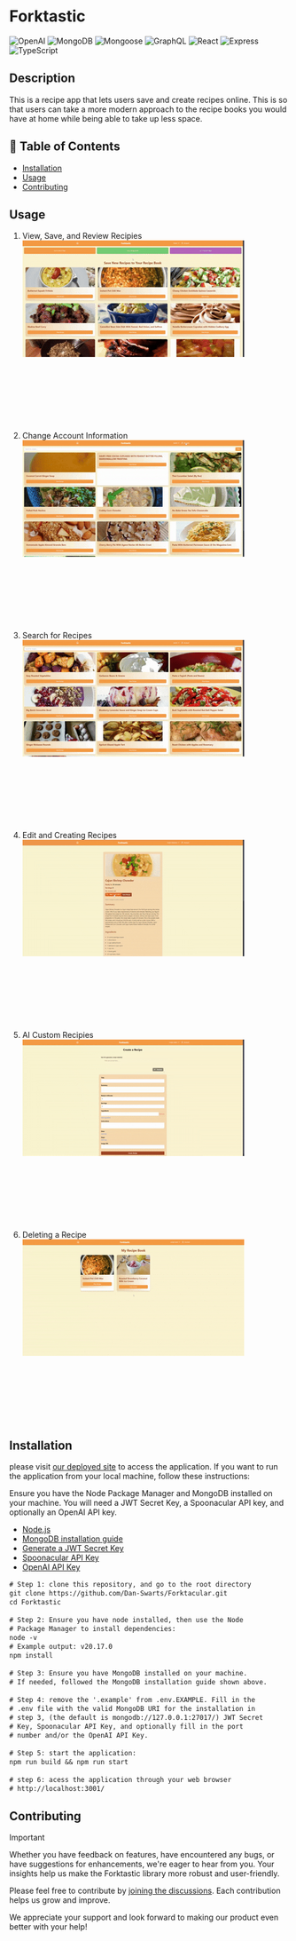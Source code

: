 <!-- prettier-ignore -->
# Forktastic

![OpenAI](https://img.shields.io/badge/ChatGPT-Integration-%2316A180?logo=openai) ![MongoDB](https://img.shields.io/badge/MongoDB-%23429E47?logo=mongoDB&logoColor=white) ![Mongoose](https://img.shields.io/badge/Mongoose-%23880000?logo=Mongoose&logoColor=white) ![GraphQL](https://img.shields.io/badge/GraphQL-%23F25CC0?logo=graphql) ![React](https://img.shields.io/badge/React-%2361DAFB?logo=react&logoColor=white) ![Express](https://img.shields.io/badge/Express-%23F0D951?logo=express&logoColor=black) ![TypeScript](https://img.shields.io/badge/TypeScript-%232D79C7?logo=typescript&logoColor=white)

## Description

This is a recipe app that lets users save and create recipes online. This is so that users can take a more modern approach to the recipe books you would have at home while being able to take up less space.

## 📁 Table of Contents

- [Installation](#installation)
- [Usage](#usage)
- [Contributing](#contributing)

## Usage

1. View, Save, and Review Recipies
   <img src="assets/RecipeView.gif"/>

<br/>
<br/>
<br/>
<br/>
<br/>
<br/>

2. Change Account Information
   <img src="assets/AccountUpdate.gif"/>

<br/>
<br/>
<br/>
<br/>
<br/>
<br/>

3. Search for Recipes
   <img src="assets/RecipeSearch.gif"/>

<br/>
<br/>
<br/>
<br/>
<br/>
<br/>

4. Edit and Creating Recipes
   <img src="assets/RecipeEdit.gif"/>

<br/>
<br/>
<br/>
<br/>
<br/>
<br/>

5. AI Custom Recipies
   <img src="assets/AIRecipe.gif"/>

<br/>
<br/>
<br/>
<br/>
<br/>
<br/>

6. Deleting a Recipe
   <img src="assets/RecipeDelete.gif"/>

<br/>
<br/>
<br/>
<br/>
<br/>
<br/>

## Installation

please visit [our deployed site](https://forktastic.onrender.com/) to access the application. If you want to run the application from your local machine, follow these instructions:

Ensure you have the Node Package Manager and MongoDB installed on your machine. You will need a JWT Secret Key, a Spoonacular API key, and optionally an OpenAI API key.

- [Node.js](https://nodejs.org)
- [MongoDB installation guide](https://www.mongodb.com/docs/manual/installation/)
- [Generate a JWT Secret Key](https://pinetools.com/random-string-generator)
- [Spoonacular API Key](https://spoonacular.com/food-api/console#Dashboard)
- [OpenAI API Key](https://platform.openai.com/settings/organization/api-keys)

```shell
# Step 1: clone this repository, and go to the root directory
git clone https://github.com/Dan-Swarts/Forktacular.git
cd Forktastic

# Step 2: Ensure you have node installed, then use the Node
# Package Manager to install dependencies:
node -v
# Example output: v20.17.0
npm install

# Step 3: Ensure you have MongoDB installed on your machine.
# If needed, followed the MongoDB installation guide shown above.

# Step 4: remove the '.example' from .env.EXAMPLE. Fill in the
# .env file with the valid MongoDB URI for the installation in
# step 3, (the default is mongodb://127.0.0.1:27017/) JWT Secret
# Key, Spoonacular API Key, and optionally fill in the port
# number and/or the OpenAI API Key.

# Step 5: start the application:
npm run build && npm run start

# step 6: acess the application through your web browser
# http://localhost:3001/
```

## Contributing

> [!IMPORTANT]
> Whether you have feedback on features, have encountered any bugs, or have suggestions for enhancements, we're eager to hear from you. Your insights help us make the Forktastic library more robust and user-friendly.

Please feel free to contribute by [joining the discussions](https://github.com/Caryndcarter/Forktastic/discussions). Each contribution helps us grow and improve.

We appreciate your support and look forward to making our product even better with your help!
